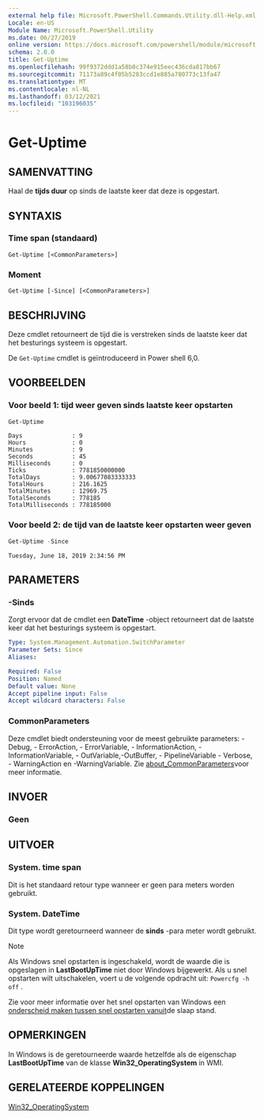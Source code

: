 ```yaml
---
external help file: Microsoft.PowerShell.Commands.Utility.dll-Help.xml
Locale: en-US
Module Name: Microsoft.PowerShell.Utility
ms.date: 06/27/2019
online version: https://docs.microsoft.com/powershell/module/microsoft.powershell.utility/get-uptime?view=powershell-7.2&WT.mc_id=ps-gethelp
schema: 2.0.0
title: Get-Uptime
ms.openlocfilehash: 99f9372ddd1a58b0c374e915eec436cda817bb67
ms.sourcegitcommit: 71173a89c4f05b5283ccd1e885a780773c13fa47
ms.translationtype: MT
ms.contentlocale: nl-NL
ms.lasthandoff: 03/12/2021
ms.locfileid: "103196035"
---
```

# Get-Uptime

## SAMENVATTING
Haal de **tijds duur** op sinds de laatste keer dat deze is opgestart.

## SYNTAXIS

### Time span (standaard)

```
Get-Uptime [<CommonParameters>]
```

### Moment

```
Get-Uptime [-Since] [<CommonParameters>]
```

## BESCHRIJVING

Deze cmdlet retourneert de tijd die is verstreken sinds de laatste keer dat het besturings systeem is opgestart.

De `Get-Uptime` cmdlet is geïntroduceerd in Power shell 6,0.

## VOORBEELDEN

### Voor beeld 1: tijd weer geven sinds laatste keer opstarten

```powershell
Get-Uptime
```

```Output
Days              : 9
Hours             : 0
Minutes           : 9
Seconds           : 45
Milliseconds      : 0
Ticks             : 7781850000000
TotalDays         : 9.00677083333333
TotalHours        : 216.1625
TotalMinutes      : 12969.75
TotalSeconds      : 778185
TotalMilliseconds : 778185000
```

### Voor beeld 2: de tijd van de laatste keer opstarten weer geven

```powershell
Get-Uptime -Since
```

```Output
Tuesday, June 18, 2019 2:34:56 PM
```

## PARAMETERS

### -Sinds

Zorgt ervoor dat de cmdlet een **DateTime** -object retourneert dat de laatste keer dat het besturings systeem is opgestart.

```yaml
Type: System.Management.Automation.SwitchParameter
Parameter Sets: Since
Aliases:

Required: False
Position: Named
Default value: None
Accept pipeline input: False
Accept wildcard characters: False
```

### CommonParameters

Deze cmdlet biedt ondersteuning voor de meest gebruikte parameters: -Debug, - ErrorAction, - ErrorVariable, - InformationAction, -InformationVariable, - OutVariable,-OutBuffer, - PipelineVariable - Verbose, - WarningAction en -WarningVariable. Zie [about_CommonParameters](https://go.microsoft.com/fwlink/?LinkID=113216)voor meer informatie.

## INVOER

### Geen

## UITVOER

### System. time span

Dit is het standaard retour type wanneer er geen para meters worden gebruikt.

### System. DateTime

Dit type wordt geretourneerd wanneer de **sinds** -para meter wordt gebruikt.

> [!NOTE]
> Als Windows snel opstarten is ingeschakeld, wordt de waarde die is opgeslagen in **LastBootUpTime** niet door Windows bijgewerkt. Als u snel opstarten wilt uitschakelen, voert u de volgende opdracht uit: `Powercfg -h off` .
>
> Zie voor meer informatie over het snel opstarten van Windows een [onderscheid maken tussen snel opstarten vanuit](/windows-hardware/drivers/kernel/distinguishing-fast-startup-from-wake-from-hibernation)de slaap stand.

## OPMERKINGEN

In Windows is de geretourneerde waarde hetzelfde als de eigenschap **LastBootUpTime** van de klasse **Win32_OperatingSystem** in WMI.

## GERELATEERDE KOPPELINGEN

[Win32_OperatingSystem](/windows/win32/cimwin32prov/win32-operatingsystem#properties)

